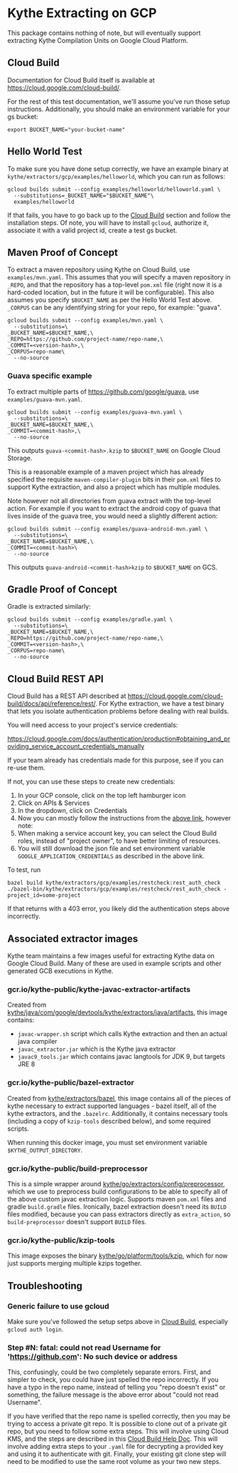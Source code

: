 # Kythe Extracting on GCP

This package contains nothing of note, but will eventually support extracting
Kythe Compilation Units on Google Cloud Platform.

## Cloud Build

Documentation for Cloud Build itself is available at
https://cloud.google.com/cloud-build/.

For the rest of this test documentation, we'll assume you've run those setup
instructions.  Additionally, you should make an environment variable for your
gs bucket:

```
export BUCKET_NAME="your-bucket-name"
```

## Hello World Test

To make sure you have done setup correctly, we have an example binary at
`kythe/extractors/gcp/examples/helloworld`, which you can run as follows:

```
gcloud builds submit --config examples/helloworld/helloworld.yaml \
  --substitutions=_BUCKET_NAME="$BUCKET_NAME"\
  examples/helloworld
```

If that fails, you have to go back up to the [Cloud Build](#cloud-build) section
and follow the installation steps.  Of note, you will have to install `gcloud`,
authorize it, associate it with a valid project id, create a test gs bucket.

## Maven Proof of Concept

To extract a maven repository using Kythe on Cloud Build, use
`examples/mvn.yaml`.  This assumes that you will specify a maven repository
in `_REPO`, and that the repository has a top-level `pom.xml` file (right
now it is a hard-coded location, but in the future it will be configurable).
This also assumes you specify `$BUCKET_NAME` as per the Hello World Test above.
`_CORPUS` can be any identifying string for your repo, for example: "guava".

```
gcloud builds submit --config examples/mvn.yaml \
  --substitutions=\
_BUCKET_NAME=$BUCKET_NAME,\
_REPO=https://github.com/project-name/repo-name,\
_COMMIT=<version-hash>,\
_CORPUS=repo-name\
  --no-source
```

### Guava specific example

To extract multiple parts of https://github.com/google/guava, use
`examples/guava-mvn.yaml`.

```
gcloud builds submit --config examples/guava-mvn.yaml \
  --substitutions=\
_BUCKET_NAME=$BUCKET_NAME,\
_COMMIT=<commit-hash>,\
  --no-source
```

This outputs `guava-<commit-hash>.kzip` to `$BUCKET_NAME` on Google Cloud Storage.

This is a reasonable example of a maven project which has already specified
the requisite `maven-compiler-plugin` bits in their `pom.xml` files to support
Kythe extraction, and also a project which has multiple modules.

Note however not all directories from guava extract with the top-level action.
For example if you want to extract the android copy of guava that lives inside
of the guava tree, you would need a slightly different action:

```
gcloud builds submit --config examples/guava-android-mvn.yaml \
  --substitutions=\
_BUCKET_NAME=$BUCKET_NAME,\
_COMMIT=<commit-hash>\
  --no-source
```

This outputs `guava-android-<commit-hash>kzip` to `$BUCKET_NAME` on GCS.

## Gradle Proof of Concept

Gradle is extracted similarly:

```
gcloud builds submit --config examples/gradle.yaml \
  --substitutions=\
_BUCKET_NAME=$BUCKET_NAME,\
_REPO=https://github.com/project-name/repo-name,\
_COMMIT=<version-hash>,\
_CORPUS=repo-name\
  --no-source
```

## Cloud Build REST API

Cloud Build has a REST API described at
https://cloud.google.com/cloud-build/docs/api/reference/rest/.  For Kythe
extraction, we have a test binary that lets you isolate authentication problems
before dealing with real builds.

You will need access to your project's service credentials:

https://cloud.google.com/docs/authentication/production#obtaining_and_providing_service_account_credentials_manually

If your team already has credentials made for this purpose, see if you can
re-use them.

If not, you can use these steps to create new credentials:

1. In your GCP console, click on the top left hamburger icon
2. Click on APIs & Services
3. In the dropdown, click on Credentials
4. Now you can mostly follow the instructions from the [above link](https://cloud.google.com/docs/authentication/production#obtaining_and_providing_service_account_credentials_manually),
   however note:
5. When making a service account key, you can select the Cloud Build roles,
   instead of "project owner", to have better limiting of resources.
6. You will still download the json file and set environment variable
   `GOOGLE_APPLICATION_CREDENTIALS` as described in the above link.

To test, run

```
bazel build kythe/extractors/gcp/examples/restcheck:rest_auth_check
./bazel-bin/kythe/extractors/gcp/examples/restcheck/rest_auth_check -project_id=some-project
```

If that returns with a 403 error, you likely did the authentication steps above
incorrectly.

## Associated extractor images

Kythe team maintains a few images useful for extracting Kythe data on Google
Cloud Build.  Many of these are used in example scripts and other generated GCB
executions in Kythe.

### gcr.io/kythe-public/kythe-javac-extractor-artifacts

Created from
[kythe/java/com/google/devtools/kythe/extractors/java/artifacts](https://github.com/kythe/kythe/blob/master/kythe/java/com/google/devtools/kythe/extractors/java/artifacts),
this image contains:

* `javac-wrapper.sh` script which calls Kythe extraction and then an actual java
  compiler
* `javac_extractor.jar` which is the Kythe java extractor
* `javac9_tools.jar` which contains javac langtools for JDK 9, but targets JRE 8

### gcr.io/kythe-public/bazel-extractor

Created from
[kythe/extractors/bazel](https://github.com/kythe/kythe/blob/master/kythe/extractors/bazel),
this image contains all of the pieces of kythe necessary to extract supported
languages - bazel itself, all of the kythe extractors, and the `.bazelrc`.
Additionally, it contains necessary tools (including a copy of `kzip-tools`
described below), and some required scripts.

When running this docker image, you must set environment variable
`$KYTHE_OUTPUT_DIRECTORY`.

### gcr.io/kythe-public/build-preprocessor

This is a simple wrapper around
[kythe/go/extractors/config/preprocessor](https://github.com/kythe/kythe/blob/master/kythe/go/extractors/config/preprocessor/preprocessor.go),
which we use to preprocess build configurations to be able to
specify all of the above custom javac extraction logic.  Supports maven
`pom.xml` files and gradle `build.gradle` files.  Ironically, bazel extraction
doesn't need its `BUILD` files modified, because you can pass extractors
directly as `extra_action`, so `build-preprocessor` doesn't support `BUILD`
files.

### gcr.io/kythe-public/kzip-tools

This image exposes the binary
[kythe/go/platform/tools/kzip](https://github.com/kythe/kythe/blob/master/kythe/go/platform/tools/kzip/kzip.go),
which for now just supports merging multiple kzips together.

## Troubleshooting

### Generic failure to use gcloud

Make sure you've followed the setup setps above in [Cloud Build](#cloud-build),
especially `gcloud auth login`.

### Step #N: fatal: could not read Username for 'https://github.com': No such device or address

This, confusingly, could be two completely separate errors.  First, and simpler
to check, you could have just spelled the repo incorrectly.  If you have a
typo in the repo name, instead of telling you "repo doesn't exist" or something,
the failure message is the above error about "could not read Username".

If you have verified that the repo name is spelled correctly, then you may be
trying to access a private git repo.  It is possible to clone out of a private
git repo, but you need to follow some extra steps.  This will involve using
Cloud KMS, and the steps are described in this
[Cloud Build Help
Doc](https://cloud.google.com/cloud-build/docs/access-private-github-repos).
This will involve adding extra steps to your `.yaml` file for decrypting a
provided key and using it to authenticate with git.  Finally, your existing git
clone step will need to be modified to use the same root volume as your two new
steps.
